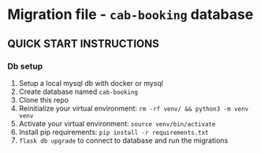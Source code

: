 # Migration file - `cab-booking` database

## QUICK START INSTRUCTIONS
### Db setup
1. Setup a local mysql db with docker or mysql
2. Create database named `cab-booking`
3. Clone this repo
4. Reinitialize your virtual environment:  `rm -rf venv/ && python3 -m venv venv`
5. Activate your virtual environment:  `source venv/bin/activate`
6. Install pip requirements: `pip install -r requirements.txt`
7. `flask db upgrade` to connect to database and run the migrations
